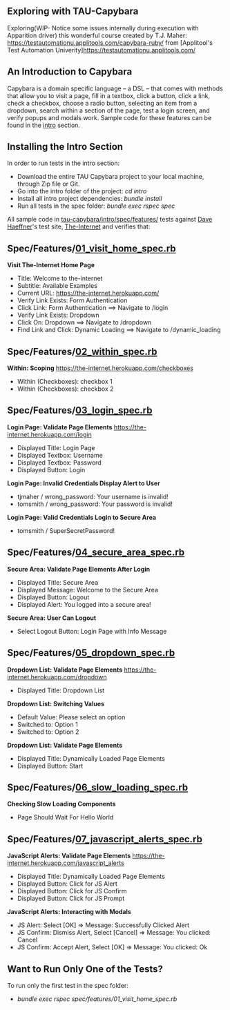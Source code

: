 ## Exploring with TAU-Capybara

Exploring(WIP- Notice some issues internally during execution with Apparition driver) this wonderful course created by T.J. Maher: https://testautomationu.applitools.com/capybara-ruby/ from [Applitool's Test Automation Univerity]https://testautomationu.applitools.com/

## An Introduction to Capybara

Capybara is a domain specific language – a DSL – that comes with methods that allow you to visit a page, fill in a textbox, click a button, click a link, check a checkbox, choose a radio button, selecting an item from a dropdown, search within a section of the page, test a login screen, and verify popups and modals work. Sample code for these features can be found in the [intro](https://github.com/tjmaher/tau-capybara/tree/master/intro) section. 

## Installing the Intro Section

In order to run tests in the intro section:
* Download the entire TAU Capybara project to your local machine, through Zip file or Git. 
* Go into the intro folder of the project: *cd intro* 
* Install all intro project dependencies: *bundle install*
* Run all tests in the spec folder: *bundle exec rspec spec*

All sample code in [tau-capybara/intro/spec/features/](https://github.com/tjmaher/tau-capybara/tree/master/intro/spec/features) tests against [Dave Haeffner](http://davehaeffner.com/)'s test site, [The-Internet](https://the-internet.herokuapp.com/) and verifies that: 

## Spec/Features/[01_visit_home_spec.rb](https://github.com/tjmaher/tau-capybara/blob/master/intro/spec/features/01_visit_home_spec.rb)

**Visit The-Internet Home Page**
* Title: Welcome to the-internet
* Subtitle: Available Examples
* Current URL: https://the-internet.herokuapp.com/
* Verify Link Exists: Form Authentication
* Click Link: Form Authentication ==> Navigate to /login
* Verify Link Exists: Dropdown
* Click On: Dropdown ==> Navigate to /dropdown
* Find Link and Click: Dynamic Loading ==> Navigate to /dynamic_loading


## Spec/Features/[02_within_spec.rb](https://github.com/tjmaher/tau-capybara/blob/master/intro/spec/features/02_within_spec.rb)

**Within: Scoping**
https://the-internet.herokuapp.com/checkboxes
* Within (Checkboxes): checkbox 1
* Within (Checkboxes): checkbox 2

## Spec/Features/[03_login_spec.rb](https://github.com/tjmaher/tau-capybara/blob/master/intro/spec/features/03_login_spec.rb)

**Login Page: Validate Page Elements**
https://the-internet.herokuapp.com/login
* Displayed Title: Login Page
* Displayed Textbox: Username
* Displayed Textbox: Password
* Displayed Button: Login

**Login Page: Invalid Credentials Display Alert to User**
* tjmaher / wrong_password: Your username is invalid!
* tomsmith / wrong_password: Your password is invalid!

**Login Page: Valid Credentials Login to Secure Area**
* tomsmith / SuperSecretPassword!

## Spec/Features/[04_secure_area_spec.rb](https://github.com/tjmaher/tau-capybara/blob/master/intro/spec/features/04_secure_area_spec.rb) 

**Secure Area: Validate Page Elements After Login**
* Displayed Title: Secure Area
* Displayed Message: Welcome to the Secure Area
* Displayed Button: Logout
* Displayed Alert: You logged into a secure area!

**Secure Area: User Can Logout**
* Select Logout Button: Login Page with Info Message

## Spec/Features/[05_dropdown_spec.rb](https://github.com/tjmaher/tau-capybara/blob/master/intro/spec/features/05_dropdown_spec.rb)

**Dropdown List: Validate Page Elements**
https://the-internet.herokuapp.com/dropdown
* Displayed Title: Dropdown List

**Dropdown List: Switching Values**
* Default Value: Please select an option
* Switched to: Option 1
* Switched to: Option 2

**Dropdown List: Validate Page Elements**
* Displayed Title: Dynamically Loaded Page Elements
* Displayed Button: Start

## Spec/Features/[06_slow_loading_spec.rb](https://github.com/tjmaher/tau-capybara/blob/master/intro/spec/features/06_slow_loading_spec.rb)

**Checking Slow Loading Components**
* Page Should Wait For Hello World

## Spec/Features/[07_javascript_alerts_spec.rb](https://github.com/tjmaher/tau-capybara/blob/master/intro/spec/features/07_javascript_alerts_spec.rb)

**JavaScript Alerts: Validate Page Elements**
https://the-internet.herokuapp.com/javascript_alerts
* Displayed Title: Dynamically Loaded Page Elements
* Displayed Button: Click for JS Alert
* Displayed Button: Click for JS Confirm
* Displayed Button: Click for JS Prompt

**JavaScript Alerts: Interacting with Modals**
* JS Alert: Select [OK] => Message: Successfully Clicked Alert
* JS Confirm: Dismiss Alert, Select [Cancel] => Message: You clicked: Cancel
* JS Confirm: Accept Alert, Select [OK] => Message: You clicked: Ok

## Want to Run Only One of the Tests?
To run only the first test in the spec folder: 
* *bundle exec rspec spec/features/01_visit_home_spec.rb*
